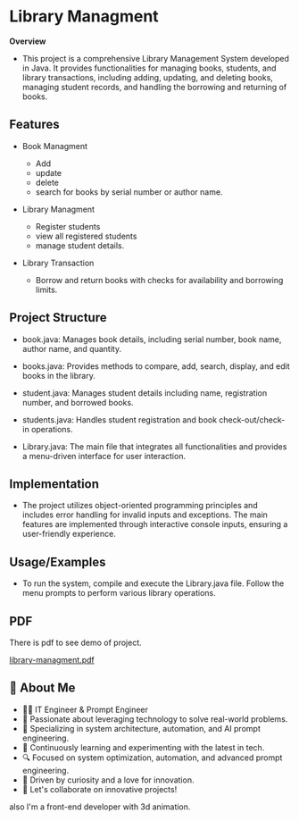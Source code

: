 
# Library Managment

**Overview**

- This project is a comprehensive Library Management System developed in Java. It provides functionalities for managing books, students, and library transactions, including adding, updating, and deleting books, managing student records, and handling the borrowing and returning of books.


## Features

- Book Managment 
    - Add 
    - update 
    - delete 
    - search for books by serial number or author name.
    
- Library Managment
    - Register students
    - view all registered students
    - manage student details.

- Library Transaction
    - Borrow and return books with checks for availability and borrowing limits.

    



## Project Structure

- book.java: Manages book details, including serial number, book name, author name, and quantity.

- books.java: Provides methods to compare, add, search, display, and edit books in the library.

- student.java: Manages student details including name, registration number, and borrowed books.

- students.java: Handles student registration and book check-out/check-in operations.

- Library.java: The main file that integrates all functionalities and provides a menu-driven interface for user interaction.


## Implementation

- The project utilizes object-oriented programming principles and includes error handling for invalid inputs and exceptions. The main features are implemented through interactive console inputs, ensuring a user-friendly experience.
    
## Usage/Examples

- To run the system, compile and execute the Library.java file. Follow the menu prompts to perform various library operations.

## PDF

There is pdf to see demo of project.

[library-managment.pdf](https://github.com/user-attachments/files/15954437/Java_micro.pdf)



## 🚀 About Me

- 👨‍💻 IT Engineer & Prompt Engineer
- 🚀 Passionate about leveraging technology to solve real-world problems.
- 🔧 Specializing in system architecture, automation, and AI prompt engineering.
- 🌱 Continuously learning and experimenting with the latest in tech.
- 🔍 Focused on system optimization, automation, and advanced prompt engineering.
- 🎯 Driven by curiosity and a love for innovation.
- 💬 Let's collaborate on innovative projects!

also I'm a front-end developer with 3d animation.


